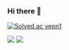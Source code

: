 ### Hi there 👋

<!--
**SL313/SL313** is a ✨ _special_ ✨ repository because its `README.md` (this file) appears on your GitHub profile.

Here are some ideas to get you started:

- 🔭 I’m currently working on ...
- 🌱 I’m currently learning ...
- 👯 I’m looking to collaborate on ...
- 🤔 I’m looking for help with ...
- 💬 Ask me about ...
- 📫 How to reach me: ...
- 😄 Pronouns: ...
- ⚡ Fun fact: ...
-->

[![Solved.ac
yepn1](http://mazassumnida.wtf/api/v2/generate_badge?boj={handle})](https://solved.ac/{handle})

<img src="https://img.shields.io/badge/KakaoTalk-FFCD00?style=flat-square&logo=KakaoTalk&logoColor=black"/></a>
<img src="https://img.shields.io/badge/Instagram-E4405F?style=flat-square&logo=Instagram&logoColor=white"/></a>
